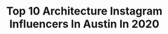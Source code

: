 ---
title: Top 10 Architecture Instagram Influencers In Austin In 2020
description: >-
  Find top architecture Instagram influencers in Austin in 2020. Most popular hashtags: #design #festool #carpentry #home.
platform: Instagram
profiles:
  - username: "ack_workbench"
    fullname: >-
      Dirck Van Lieu
    location: "United States"
    followers: 29653
    engagement: 72
    commentsToLikes: 0.024844
    id: ck6tmbn6m7jkl0j71pg1n8mhn
    verified: false
    hashtags: "#empirelevel, #halfwoodhalfepoxy, #hysterforklifts, #natucketcarpentry"
  - username: "ryanstreetandassociates"
    fullname: >-
      Ryan Street & Associates
    location: "United States"
    followers: 9533
    engagement: 531
    commentsToLikes: 0.018208
    id: ck5c1ddpyuy7u0i11aip94k4d
    verified: false
    hashtags: "#outdoorliving, #stratfordmountain, #bettis, #interior"
  - username: "melisaclementdesigns"
    fullname: >-
      Melisa Clement Designs
    location: "United States"
    followers: 72239
    engagement: 393
    commentsToLikes: 0.030552
    id: ck0ubt8mdfckp0i19rhp6n1cp
    verified: false
    hashtags: "#landscapedesign, #countrylivingmag, #dise, #biblioteca"
  - username: "hayley_km"
    fullname: >-
      Hayley Keeton Mitchell
    location: "United States"
    followers: 20235
    engagement: 232
    commentsToLikes: 0.104036
    id: ck0vw5davs6i40i19dedfdxq2
    verified: false
    hashtags: ""
  - username: "risingerbuild"
    fullname: >-
      Matt Risinger
    location: "United States"
    followers: 74742
    engagement: 183
    commentsToLikes: 0.049249
    id: ck0tzdph6pyhm0i1900ct37fr
    verified: false
    hashtags: "#austin, #window, #comingsoon, #framing"
  - username: "flowkyte"
    fullname: >-
      Ryan Kyte | Texas Photographer
    location: "United States"
    followers: 3648
    engagement: 1068
    commentsToLikes: 0.078642
    id: ck138afttfafn0i19lsixs01x
    verified: false
    hashtags: "#instagram, #cityscapes, #6hcota, #porscheracing"
  - username: "tools_at_work"
    fullname: >-
      Austin
    location: "United States"
    followers: 35864
    engagement: 106
    commentsToLikes: 0.020103
    id: ck0uctqefhllh0i19qqvrj6uo
    verified: false
    hashtags: "#design, #house, #keepcraftalive, #makita"
  - username: "iaarchitects"
    fullname: >-
      IA Interior Architects
    location: "United States"
    followers: 39245
    engagement: 119
    commentsToLikes: 0.010158
    id: ck15rctxf7act0i19a57vzwmg
    verified: false
    hashtags: "#timberland, #officegreenery, #healthandwellness, #workfromhome"
  - username: "kellywearstler"
    fullname: >-
      Kelly Wearstler
    location: "United States"
    followers: 1130237
    engagement: 146
    commentsToLikes: 0.012217
    id: ck0u0iztrtwk70i19jcmpys58
    verified: true
    hashtags: "#workfromhome, #adoptdontshop"
  - username: "mvva.inc"
    fullname: >-
      MVVA
    location: "United States"
    followers: 17495
    engagement: 239
    commentsToLikes: 0.006536
    id: ck6uf2bp9ughu0j71z3trzpap
    verified: false
    hashtags: "#geraniummacrorrhizum, #naturaldiversity, #firedependent, #philipjohnson"
---